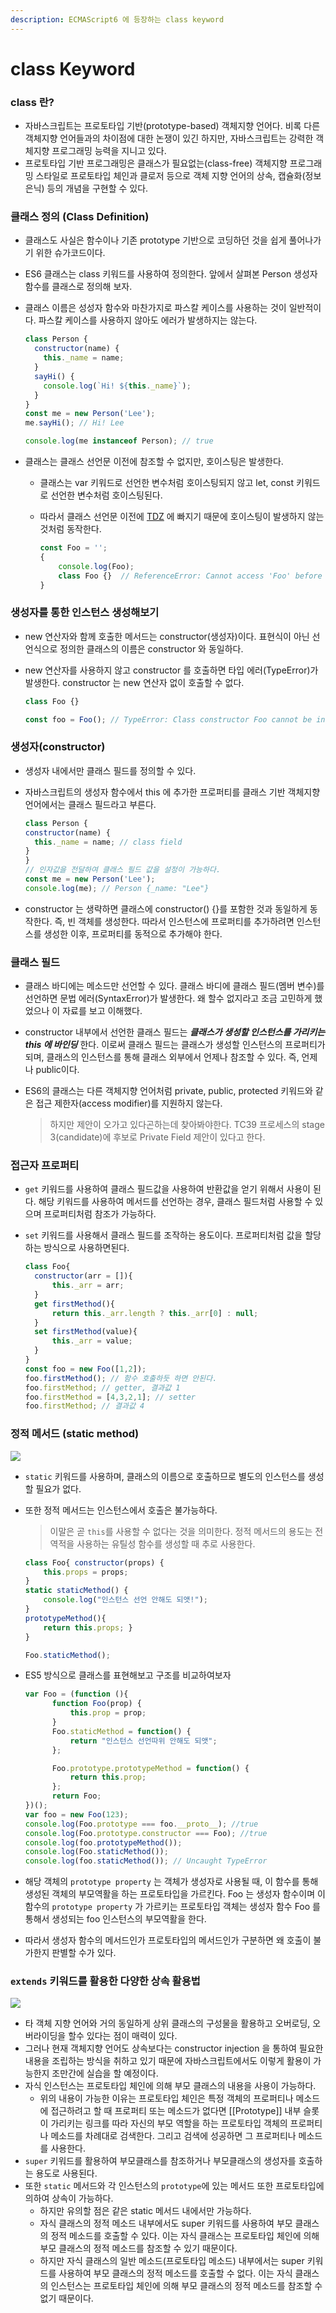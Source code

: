 ```yaml
---
description: ECMAScript6 에 등장하는 class keyword
---
```


# class Keyword



### class 란?

* 자바스크립트는 프로토타입 기반\(prototype-based\) 객체지향 언어다. 비록 다른 객체지향 언어들과의 차이점에 대한 논쟁이 있긴 하지만, 자바스크립트는 강력한 객체지향 프로그래밍 능력을 지니고 있다.
* 프로토타입 기반 프로그래밍은 클래스가 필요없는\(class-free\) 객체지향 프로그래밍 스타일로 프로토타입 체인과 클로저 등으로 객체 지향 언어의 상속, 캡슐화\(정보 은닉\) 등의 개념을 구현할 수 있다.

### 클래스 정의 \(Class Definition\)

* 클래스도 사실은 함수이나 기존 prototype 기반으로 코딩하던 것을 쉽게 풀어나가기 위한 슈가코드이다.
* ES6 클래스는 class 키워드를 사용하여 정의한다. 앞에서 살펴본 Person 생성자 함수를 클래스로 정의해 보자.
* 클래스 이름은 성성자 함수와 마찬가지로 파스칼 케이스를 사용하는 것이 일반적이다. 파스칼 케이스를 사용하지 않아도 에러가 발생하지는 않는다.

  ```javascript
  class Person {      
    constructor(name) {
      this._name = name;
    }    
    sayHi() {
      console.log(`Hi! ${this._name}`);
    }
  }
  const me = new Person('Lee');
  me.sayHi(); // Hi! Lee

  console.log(me instanceof Person); // true
  ```

* 클래스는 클래스 선언문 이전에 참조할 수 없지만, 호이스팅은 발생한다. 
  * 클래스는 var 키워드로 선언한 변수처럼 호이스팅되지 않고 let, const 키워드로 선언한 변수처럼 호이스팅된다. 
  * 따라서 클래스 선언문 이전에 [TDZ](https://github.com/GodChiken/StudyES6toNew/blame/master/markdown/act-1/letAndConstAndBlockScope.md#L6-L15) 에 빠지기 때문에 호이스팅이 발생하지 않는 것처럼 동작한다.

    ```javascript
    const Foo = '';        
    {          
        console.log(Foo);         
        class Foo {}  // ReferenceError: Cannot access 'Foo' before initialization
    }
    ```

### 생성자를 통한 인스턴스 생성해보기

* new 연산자와 함께 호출한 메서드는 constructor\(생성자\)이다. 표현식이 아닌 선언식으로 정의한 클래스의 이름은 constructor 와 동일하다. 
* new 연산자를 사용하지 않고 constructor 를 호출하면 타입 에러\(TypeError\)가 발생한다. constructor 는 new 연산자 없이 호출할 수 없다.

  ```javascript
  class Foo {}

  const foo = Foo(); // TypeError: Class constructor Foo cannot be invoked without 'new'
  ```

### 생성자\(constructor\)

* 생성자 내에서만 클래스 필드를 정의할 수 있다.
* 자바스크립트의 생성자 함수에서 this 에 추가한 프로퍼티를 클래스 기반 객체지향 언어에서는 클래스 필드라고 부른다.

  ```javascript
  class Person {      
  constructor(name) {            
    this._name = name; // class field
  }
  }
  // 인자값을 전달하여 클래스 필드 값을 설정이 가능하다.
  const me = new Person('Lee');
  console.log(me); // Person {_name: "Lee"}
  ```

* constructor 는 생략하면 클래스에 constructor\(\) {}를 포함한 것과 동일하게 동작한다. 즉, 빈 객체를 생성한다. 따라서 인스턴스에 프로퍼티를 추가하려면 인스턴스를 생성한 이후, 프로퍼티를 동적으로 추가해야 한다.

### 클래스 필드

* 클래스 바디에는 메소드만 선언할 수 있다. 클래스 바디에 클래스 필드\(멤버 변수\)를 선언하면 문법 에러\(SyntaxError\)가 발생한다. 왜 할수 없지라고 조금 고민하게 했었으나 이 자료를 보고 이해했다.
* constructor 내부에서 선언한 클래스 필드는 _**클래스가 생성할 인스턴스를 가리키는 this 에 바인딩**_ 한다. 이로써 클래스 필드는 클래스가 생성할 인스턴스의 프로퍼티가 되며, 클래스의 인스턴스를 통해 클래스 외부에서 언제나 참조할 수 있다. 즉, 언제나 public이다.
* ES6의 클래스는 다른 객체지향 언어처럼 private, public, protected 키워드와 같은 접근 제한자\(access modifier\)를 지원하지 않는다.

  > 하지만 제안이 오가고 있다곤하는데 찾아봐야한다. TC39 프로세스의 stage 3\(candidate\)에 후보로 Private Field 제안이 있다고 한다.

### 접근자 프로퍼티

* `get` 키워드를 사용하여 클래스 필드값을 사용하여 반환값을 얻기 위해서 사용이 된다. 해당 키워드를 사용하여 메서드를 선언하는 경우, 클래스 필드처럼 사용할 수 있으며 프로퍼티처럼 참조가 가능하다.
* `set` 키워드를 사용해서 클래스 필드를 조작하는 용도이다. 프로퍼티처럼 값을 할당하는 방식으로 사용하면된다.

  ```javascript
  class Foo{
    constructor(arr = []){
        this._arr = arr;
    }
    get firstMethod(){
        return this._arr.length ? this._arr[0] : null;
    }
    set firstMethod(value){
        this._arr = value;
    }
  }
  const foo = new Foo([1,2]);
  foo.firstMethod(); // 함수 호출하듯 하면 안된다.
  foo.firstMethod; // getter, 결과값 1
  foo.firstMethod = [4,3,2,1]; // setter
  foo.firstMethod; // 결과값 4
  ```

### 정적 메서드 \(static method\)

![](../../.gitbook/assets/image%20%2821%29.png)

* `static` 키워드를 사용하며, 클래스의 이름으로 호출하므로 별도의 인스턴스를 생성할 필요가 없다.
* 또한 정적 메서드는 인스턴스에서 호출은 불가능하다.

  > 이말은 곧 `this`를 사용할 수 없다는 것을 의미한다. 정적 메서드의 용도는 전역적을 사용하는 유틸성 함수를 생성할 때 추로 사용한다.

  ```javascript
  class Foo{ constructor(props) { 
      this.props = props;
  }
  static staticMethod() { 
      console.log("인스턴스 선언 안해도 되앳!"); 
  } 
  prototypeMethod(){ 
      return this.props; } 
  } 

  Foo.staticMethod();
  ```

* ES5 방식으로 클래스를 표현해보고 구조를 비교하여보자

  ```javascript
  var Foo = (function (){
        function Foo(prop) {
            this.prop = prop;
        }
        Foo.staticMethod = function() {
            return "인스턴스 선언따위 안해도 되앳";          
        };

        Foo.prototype.prototypeMethod = function() {
            return this.prop;
        };
        return Foo;
  })();
  var foo = new Foo(123);
  console.log(Foo.prototype === foo.__proto__); //true
  console.log(Foo.prototype.constructor === Foo); //true 
  console.log(foo.prototypeMethod());
  console.log(Foo.staticMethod());
  console.log(foo.staticMethod()); // Uncaught TypeError
  ```

* 해당 객체의 `prototype property` 는 객체가 생성자로 사용될 때, 이 함수를 통해 생성된 객체의 부모역활을 하는 프로토타입을 가르킨다. Foo 는 생성자 함수이며 이 함수의 `prototype property` 가 가르키는 프로토타입 객체는 생성자 함수 Foo 를 통해서 생성되는 foo 인스턴스의 부모역활을 한다.       
* 따라서 생성자 함수의 메서드인가 프로토타입의 메서드인가 구분하면 왜 호출이 불가한지 판별할 수가 있다.

### `extends` 키워드를 활용한 다양한 상속 활용법

![](../../.gitbook/assets/image%20%2811%29.png)

* 타 객체 지향 언어와 거의 동일하게 상위 클래스의 구성물을 활용하고 오버로딩, 오버라이딩을 할수 있다는 점이 매력이 있다.
* 그러나 현재 객체지향 언어도 상속보다는 constructor injection 을 통하여 필요한 내용을 조립하는 방식을 취하고 있기 때문에 자바스크립트에서도 이렇게 활용이 가능한지 조만간에 실습을 할 예정이다.
* 자식 인스턴스는 프로토타입 체인에 의해 부모 클래스의 내용을 사용이 가능하다.
  * 위의 내용이 가능한 이유는 프로토타입 체인은 특정 객체의 프로퍼티나 메소드에 접근하려고 할 때 프로퍼티 또는 메소드가 없다면 \[\[Prototype\]\] 내부 슬롯이 가리키는 링크를 따라 자신의 부모 역할을 하는 프로토타입 객체의 프로퍼티나 메소드를 차례대로 검색한다. 그리고 검색에 성공하면 그 프로퍼티나 메소드를 사용한다.
* `super` 키워드를 활용하여 부모클래스를 참조하거나 부모클래스의 생성자를 호출하는 용도로 사용된다.
* 또한 `static` 메서드와 각 인스턴스의 `prototype`에 있는 메서드 또한 프로토타입에 의하여 상속이 가능하다.
  * 하지만 유의할 점은 같은 static 메서드 내에서만 가능하다.
  * 자식 클래스의 정적 메소드 내부에서도 super 키워드를 사용하여 부모 클래스의 정적 메소드를 호출할 수 있다. 이는 자식 클래스는 프로토타입 체인에 의해 부모 클래스의 정적 메소드를 참조할 수 있기 때문이다.
  * 하지만 자식 클래스의 일반 메소드\(프로토타입 메소드\) 내부에서는 super 키워드를 사용하여 부모 클래스의 정적 메소드를 호출할 수 없다. 이는 자식 클래스의 인스턴스는 프로토타입 체인에 의해 부모 클래스의 정적 메소드를 참조할 수 없기 때문이다.

